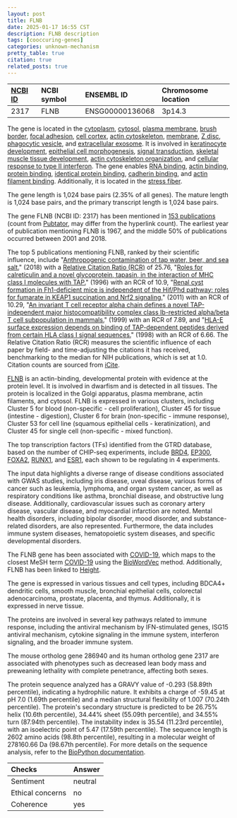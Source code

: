 ```yaml
---
layout: post
title: FLNB
date: 2025-01-17 16:55 CST
description: FLNB description
tags: [cooccuring-genes]
categories: unknown-mechanism
pretty_table: true
citation: true
related_posts: true
---
```




| [NCBI ID](https://www.ncbi.nlm.nih.gov/gene/2317) | NCBI symbol | ENSEMBL ID | Chromosome location |
| :-------- | :------- | :-------- | :------- |
| 2317  | FLNB | ENSG00000136068 | 3p14.3 |



The gene is located in the [cytoplasm](https://amigo.geneontology.org/amigo/term/GO:0005737), [cytosol](https://amigo.geneontology.org/amigo/term/GO:0005829), [plasma membrane](https://amigo.geneontology.org/amigo/term/GO:0005886), [brush border](https://amigo.geneontology.org/amigo/term/GO:0005903), [focal adhesion](https://amigo.geneontology.org/amigo/term/GO:0005925), [cell cortex](https://amigo.geneontology.org/amigo/term/GO:0005938), [actin cytoskeleton](https://amigo.geneontology.org/amigo/term/GO:0015629), [membrane](https://amigo.geneontology.org/amigo/term/GO:0016020), [Z disc](https://amigo.geneontology.org/amigo/term/GO:0030018), [phagocytic vesicle](https://amigo.geneontology.org/amigo/term/GO:0045335), and [extracellular exosome](https://amigo.geneontology.org/amigo/term/GO:0070062). It is involved in [keratinocyte development](https://amigo.geneontology.org/amigo/term/GO:0003334), [epithelial cell morphogenesis](https://amigo.geneontology.org/amigo/term/GO:0003382), [signal transduction](https://amigo.geneontology.org/amigo/term/GO:0007165), [skeletal muscle tissue development](https://amigo.geneontology.org/amigo/term/GO:0007519), [actin cytoskeleton organization](https://amigo.geneontology.org/amigo/term/GO:0030036), and [cellular response to type II interferon](https://amigo.geneontology.org/amigo/term/GO:0071346). The gene enables [RNA binding](https://amigo.geneontology.org/amigo/term/GO:0003723), [actin binding](https://amigo.geneontology.org/amigo/term/GO:0003779), [protein binding](https://amigo.geneontology.org/amigo/term/GO:0005515), [identical protein binding](https://amigo.geneontology.org/amigo/term/GO:0042802), [cadherin binding](https://amigo.geneontology.org/amigo/term/GO:0045296), and [actin filament binding](https://amigo.geneontology.org/amigo/term/GO:0051015). Additionally, it is located in the [stress fiber](https://amigo.geneontology.org/amigo/term/GO:0001725).


The gene length is 1,024 base pairs (2.35% of all genes). The mature length is 1,024 base pairs, and the primary transcript length is 1,024 base pairs.


The gene FLNB (NCBI ID: 2317) has been mentioned in [153 publications](https://pubmed.ncbi.nlm.nih.gov/?term=%22FLNB%22) (count from [Pubtator](https://academic.oup.com/nar/article/47/W1/W587/5494727), may differ from the hyperlink count). The earliest year of publication mentioning FLNB is 1967, and the middle 50% of publications occurred between 2001 and 2018.


The top 5 publications mentioning FLNB, ranked by their scientific influence, include "[Anthropogenic contamination of tap water, beer, and sea salt.](https://pubmed.ncbi.nlm.nih.gov/29641556)" (2018) with a [Relative Citation Ratio (RCR)](https://journals.plos.org/plosbiology/article?id=10.1371/journal.pbio.1002541) of 25.76, "[Roles for calreticulin and a novel glycoprotein, tapasin, in the interaction of MHC class I molecules with TAP.](https://pubmed.ncbi.nlm.nih.gov/8769474)" (1996) with an RCR of 10.9, "[Renal cyst formation in Fh1-deficient mice is independent of the Hif/Phd pathway: roles for fumarate in KEAP1 succination and Nrf2 signaling.](https://pubmed.ncbi.nlm.nih.gov/22014577)" (2011) with an RCR of 10.29, "[An invariant T cell receptor alpha chain defines a novel TAP-independent major histocompatibility complex class Ib-restricted alpha/beta T cell subpopulation in mammals.](https://pubmed.ncbi.nlm.nih.gov/10377186)" (1999) with an RCR of 7.89, and "[HLA-E surface expression depends on binding of TAP-dependent peptides derived from certain HLA class I signal sequences.](https://pubmed.ncbi.nlm.nih.gov/9590243)" (1998) with an RCR of 6.66. The Relative Citation Ratio (RCR) measures the scientific influence of each paper by field- and time-adjusting the citations it has received, benchmarking to the median for NIH publications, which is set at 1.0. Citation counts are sourced from [iCite](https://icite.od.nih.gov).


[FLNB](https://www.proteinatlas.org/ENSG00000136068-FLNB) is an actin-binding, developmental protein with evidence at the protein level. It is involved in dwarfism and is detected in all tissues. The protein is localized in the Golgi apparatus, plasma membrane, actin filaments, and cytosol. FLNB is expressed in various clusters, including Cluster 5 for blood (non-specific - cell proliferation), Cluster 45 for tissue (intestine - digestion), Cluster 6 for brain (non-specific - immune response), Cluster 53 for cell line (squamous epithelial cells - keratinization), and Cluster 45 for single cell (non-specific - mixed function).


The top transcription factors (TFs) identified from the GTRD database, based on the number of CHIP-seq experiments, include [BRD4](https://www.ncbi.nlm.nih.gov/gene/23476), [EP300](https://www.ncbi.nlm.nih.gov/gene/2033), [FOXA2](https://www.ncbi.nlm.nih.gov/gene/3170), [RUNX1](https://www.ncbi.nlm.nih.gov/gene/861), and [ESR1](https://www.ncbi.nlm.nih.gov/gene/2099), each shown to be regulating in 4 experiments.



The input data highlights a diverse range of disease conditions associated with GWAS studies, including iris disease, uveal disease, various forms of cancer such as leukemia, lymphoma, and organ system cancer, as well as respiratory conditions like asthma, bronchial disease, and obstructive lung disease. Additionally, cardiovascular issues such as coronary artery disease, vascular disease, and myocardial infarction are noted. Mental health disorders, including bipolar disorder, mood disorder, and substance-related disorders, are also represented. Furthermore, the data includes immune system diseases, hematopoietic system diseases, and specific developmental disorders.


The FLNB gene has been associated with [COVID-19](https://pubmed.ncbi.nlm.nih.gov/34115965), which maps to the closest MeSH term [COVID-19](https://meshb.nlm.nih.gov/record/ui?ui=D000086382) using the [BioWordVec](https://www.nature.com/articles/s41597-019-0055-0) method. Additionally, FLNB has been linked to [Height](https://pubmed.ncbi.nlm.nih.gov/31217584).


The gene is expressed in various tissues and cell types, including BDCA4+ dendritic cells, smooth muscle, bronchial epithelial cells, colorectal adenocarcinoma, prostate, placenta, and thymus. Additionally, it is expressed in nerve tissue.


The proteins are involved in several key pathways related to immune response, including the antiviral mechanism by IFN-stimulated genes, ISG15 antiviral mechanism, cytokine signaling in the immune system, interferon signaling, and the broader immune system.


The mouse ortholog gene 286940 and its human ortholog gene 2317 are associated with phenotypes such as decreased lean body mass and preweaning lethality with complete penetrance, affecting both sexes.


The protein sequence analyzed has a GRAVY value of -0.293 (58.89th percentile), indicating a hydrophilic nature. It exhibits a charge of -59.45 at pH 7.0 (1.69th percentile) and a median structural flexibility of 1.007 (70.24th percentile). The protein's secondary structure is predicted to be 26.75% helix (10.6th percentile), 34.44% sheet (55.09th percentile), and 34.55% turn (87.94th percentile). The instability index is 35.54 (11.23rd percentile), with an isoelectric point of 5.47 (17.59th percentile). The sequence length is 2602 amino acids (98.8th percentile), resulting in a molecular weight of 278160.66 Da (98.67th percentile). For more details on the sequence analysis, refer to the [BioPython documentation](https://biopython.org/docs/1.75/api/Bio.SeqUtils.ProtParam.html).





| Checks    | Answer |
| :-------- | :------- |
| Sentiment  | neutral   |
| Ethical concerns | no     |
| Coherence    | yes    |